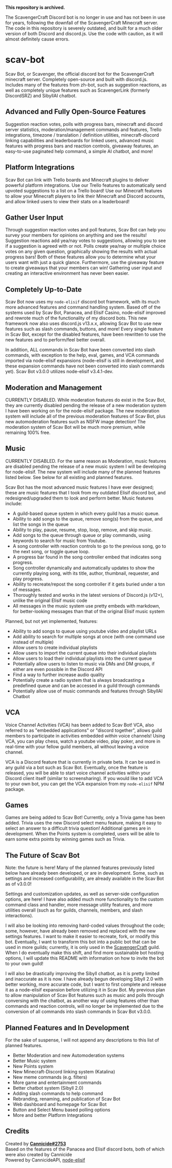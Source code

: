 **This repository is archived.**

The ScavengerCraft Discord bot is no longer in use and has not been in use for years, following the downfall of the ScavengerCraft Minecraft server. The code in this repository is severely outdated, and built for a much older version of both Discord and discord.js. Use the code with caution, as it will almost definitely cause errors.

# scav-bot
Scav Bot, or Scavenger, the official discord bot for the ScavengerCraft minecraft server. Completely open-source and built with discord.js. Includes many of the features from zh-bot, such as suggestion reactions, as well as completely unique features such as ScavengerLink (formerly DiscordSRZ) and SibyllAI chatbot.

## Advanced and Fully Open-Source Features
Suggestion reaction votes, polls with progress bars, minecraft and discord server statistics, moderation/management commands and features, Trello integrations, timezone / translation / definition utilities, minecraft-discord linking capabilities and leaderboards for linked users, advanced music features with progress bars and reaction controls, giveaway features, an easy-to-use paginated help command, a simple AI chatbot, and more!

## Platform Integrations
Scav Bot can link with Trello boards and Minecraft plugins to deliver powerful platform integrations. Use our Trello features to automatically send upvoted suggestions to a list on a Trello board! Use our Minecraft features to allow your Minecraft players to link their Minecraft and Discord accounts, and allow linked users to view their stats on a leaderboard!

## Gather User Input
Through suggestion reaction votes and poll features, Scav Bot can help you survey your members for opinions on anything and see the results! Suggestion reactions add yea/nay votes to suggestions, allowing you to see if a suggestion is agreed with or not. Polls create yea/nay or multiple choice votes on any given question, graphically showing the results with actual progress bars! Both of these features allow you to determine what your users want with just a quick glance. Furthermore, use the giveaway feature to create giveaways that your members can win! Gathering user input and creating an interactive environment has never been easier.

## Completely Up-to-Date
Scav Bot now uses my `node-elisif` discord bot framework, with its much more advanced features and command handling system. Based off of the systems used by Scav Bot, Panacea, and Elisif Casino, node-elisif improved and rewrote much of the functionality of my discord bots. This new framework now also uses discord.js v13.x.x, allowing Scav Bot to use new features such as slash commands, buttons, and more! Every single feature in Scav Bot, except for the disabled features, have been rewritten to use the new features and to perform/feel better overall.

In addition, ALL commands in Scav Bot have been converted into slash commands, with exception to the help, eval, games, and VCA commands imported via node-elisif expansions (node-elisif is still in development, and these expansion commands have not been converted into slash commands yet). Scav Bot v3.0.0 utilizes node-elisif v3.4.1-dev.

## Moderation and Management
CURRENTLY DISABLED. While moderation features do exist in the Scav Bot, they are currently disabled pending the release of a new moderation system I have been working on for the node-elisif package. The new moderation system will include all of the previous moderation features of Scav Bot, plus new automoderation features such as NSFW image detection! The moderation system of Scav Bot will be much more premium, while remaining 100% free.
<!---Scav Bot has advanced yet easy-to-use moderation and management features that allow you to tackle issues in your server with ease. Here are some of the moderation/management commands and features included in this bot:

- `/purge <# of messages>` - Bulk-deletes messages.
- `/mute <user> [reason]` - Mutes a given user by giving them the *Muted* role. If they try to leave and rejoin to evade the mute, the role will automatically be added to them again.
- `/unmute <user> [reason]` - Unmutes a muted user.
- `/kick <user> [reason]` - Kicks a given user, but remembers the roles they had. All of their roles will be preserved when they rejoin. Allows you to kick ranked users that are being annoying/toxic, or to kick a staff member or such without having to manually re-add their roles.
- `/ban <user> [reason]` - Bans the given user.
- `/permaban <user> [reason]` - A high-level ban command only usable by members with the "ADMINISTRATOR" perm. Permabanned users cannot rejoin until the unban command is used, even if unbanned through discord. This can be used to prevent a bot or abusive moderator from unbanning a specific banned individual. 
- `/unban <user> [reason]` - Unbans the given user. Requires "ADMINISTRATOR" perm, as this removes both bans and permabans.
- `/history <user>` - Views the punishment history of the given user. All punishments dealt through the above commands will be viewable here.
- `/clearhistory <user>` - Clears the punishment history of the given user. Requires "ADMINISTRATOR" perm. *Note: this does not unmute or unban punished users; it only clears the history logs.*
- `/clearchannel` - Completely clears the channel in which the command is used. Does not work on suggestion channels.
- `/clearsuggestions` - Takes all of the upvoted suggestions (suggestion reaction votes with more yeas than nays) in the suggestion channel in which the command is used, and posts them on a Trello board. The suggestion channel is then cleared, and a message showing how to create suggestion reaction votes is sent. Only works on suggestion channels.-->

## Music
CURRENTLY DISABLED. For the same reason as Moderation, music features are disabled pending the release of a new music system I will be developing for node-elisif. The new system will include many of the planned features listed below. See below for all existing and planned features.

Scav Bot has the most advanced music features I have ever designed; these are music features that I took from my outdated Elisif discord bot, and redesigned/upgraded them to look and perform better. Music features include:

- A guild-based queue system in which every guild has a music queue.
- Ability to add songs to the queue, remove song(s) from the queue, and list the songs in the queue
- Ability to play, pause, resume, stop, loop, remove, and skip music.
- Add songs to the queue through queue or play commands, using keywords to search for music from Youtube.
- A song controller with reaction controls to go to the previous song, go to the next song, or toggle queue loop.
- A progress bar found in the song controller embed that indicates song progress.
- Song controller dynamically and automatically updates to show the currently playing song, with its title, author, thumbnail, requester, and play progress.
- Ability to recreate/repost the song controller if it gets buried under a ton of messages.
- Thoroughly tested and works in the latest versions of Discord.js (v12+), unlike the original Elisif music code
- All messages in the music system use pretty embeds with markdown, for better-looking messages than that of the original Elisif music system

Planned, but not yet implemented, features:

- Ability to add songs to queue using youtube video and playlist URLs
- Add ability to search for multiple songs at once (with one command use instead of multiple)
- Allow users to create individual playlists
- Allow users to import the current queue into their individual playlists
- Allow users to load their individual playlists into the current queue
- Potentially allow users to listen to music via DMs and DM groups, if either are even possible in the Discord API
- Find a way to further increase audio quality
- Potentially create a radio system that is always broadcasting a predefined queue and can be accessed in a guild through commands
- Potentially allow use of music commands and features through SibyllAI Chatbot

## VCA
Voice Channel Activities (VCA) has been added to Scav Bot! VCA, also referred to as "embedded applications" or "discord together", allows guild members to participate in activities embedded *within* voice channels! Using VCA, you can play chess, watch a youtube video, play poker, and more in real-time with your fellow guild members, all without leaving a voice channel.

VCA is a Discord feature that is currently in private beta. It can be used in any guild via a bot such as Scav Bot. Eventually, once the feature is released, you will be able to start voice channel activities within your Discord client itself (similar to screensharing). If you would like to add VCA to your own bot, you can get the VCA expansion from my `node-elisif` NPM package.

## Games
Games are being added to Scav Bot! Currently, only a Trivia game has been added. Trivia uses the new Discord select menu feature, making it easy to select an answer to a difficult trivia question! Additional games are in development. When the Points system is completed, users will be able to earn some extra points by winning games such as Trivia.

## The Future of Scav Bot
Note: the future is here! Many of the planned features previously listed below have already been developed, or are in development. Some, such as settings and increased configurability, are already available in the Scav Bot as of v3.0.0!

Settings and customization updates, as well as server-side configuration options, are here! I have also added much more functionality to the custom command class and handler, more message utility features, and more utilities overall (such as for guilds, channels, members, and slash interactions).

I will also be looking into removing hard-coded values throughout the code; some, however, have already been removed and replaced with the new settings features. I want to make it easier to recreate, fork, or modify this bot. Eventually, I want to transform this bot into a public bot that can be used in more guilds; currently, it is only used in the [ScavengerCraft](https://scavengercraft.net) guild. When I do eventually make this shift, and find more sustainable bot hosting options, I will update this README with information on how to invite the bot to your own guild!

I will also be drastically improving the Sibyll chatbot, as it is pretty limited and inaccurate as it is now. I have already begun developing Sibyll 2.0 with better working, more accurate code, but I want to first complete and release it as a node-elisif expansion before utilizing it in Scav Bot. My previous plan to allow manipulation of Scav Bot features such as music and polls through conversing with the chatbot, as another way of using features other than commands and reaction controls, will no longer be implemented due to the conversion of all commands into slash commands in Scav Bot v3.0.0.

## Planned Features and In Development
For the sake of suspense, I will not append any descriptions to this list of planned features.

- Better Moderation and new Automoderation systems
- Better Music system
- New Points system
- New Minecraft-Discord linking system (Katalina)
- New meme commands (e.g. filters)
- More game and entertainment commands
- Better chatbot system (Sibyll 2.0)
- Adding slash commands to help command
- Rebranding, renaming, and publication of Scav Bot
- Web dashboard and homepage for Scav Bot
- Button and Select Menu based polling options
- More and better Platform Integrations

## Credits
Created by **[Cannicide#2753](https://github.com/Cannicide)**\
Based on the features of the Panacea and Elisif discord bots, both of which were also created by Cannicide\
Powered by CannicideAPI, [node-elisif](https://github.com/Cannicide/node-elisif)
